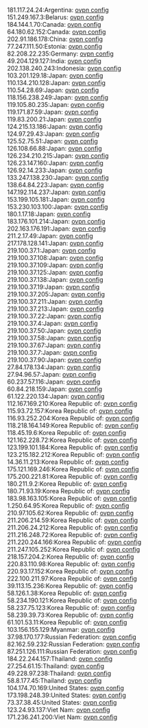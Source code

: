 181.117.24.24:Argentina: [ovpn config](vpn/181_117_24_24.ovpn)  
151.249.167.3:Belarus: [ovpn config](vpn/151_249_167_3.ovpn)  
184.144.1.70:Canada: [ovpn config](vpn/184_144_1_70.ovpn)  
64.180.62.152:Canada: [ovpn config](vpn/64_180_62_152.ovpn)  
202.91.186.178:China: [ovpn config](vpn/202_91_186_178.ovpn)  
77.247.111.50:Estonia: [ovpn config](vpn/77_247_111_50.ovpn)  
82.208.22.235:Germany: [ovpn config](vpn/82_208_22_235.ovpn)  
49.204.129.127:India: [ovpn config](vpn/49_204_129_127.ovpn)  
202.138.240.243:Indonesia: [ovpn config](vpn/202_138_240_243.ovpn)  
103.201.129.18:Japan: [ovpn config](vpn/103_201_129_18.ovpn)  
110.134.210.128:Japan: [ovpn config](vpn/110_134_210_128.ovpn)  
110.54.28.69:Japan: [ovpn config](vpn/110_54_28_69.ovpn)  
118.156.238.249:Japan: [ovpn config](vpn/118_156_238_249.ovpn)  
119.105.80.235:Japan: [ovpn config](vpn/119_105_80_235.ovpn)  
119.171.87.59:Japan: [ovpn config](vpn/119_171_87_59.ovpn)  
119.83.200.21:Japan: [ovpn config](vpn/119_83_200_21.ovpn)  
124.215.13.186:Japan: [ovpn config](vpn/124_215_13_186.ovpn)  
124.97.29.43:Japan: [ovpn config](vpn/124_97_29_43.ovpn)  
125.52.75.51:Japan: [ovpn config](vpn/125_52_75_51.ovpn)  
126.108.66.88:Japan: [ovpn config](vpn/126_108_66_88.ovpn)  
126.234.210.215:Japan: [ovpn config](vpn/126_234_210_215.ovpn)  
126.23.147.160:Japan: [ovpn config](vpn/126_23_147_160.ovpn)  
126.92.14.233:Japan: [ovpn config](vpn/126_92_14_233.ovpn)  
133.247.138.230:Japan: [ovpn config](vpn/133_247_138_230.ovpn)  
138.64.84.223:Japan: [ovpn config](vpn/138_64_84_223.ovpn)  
147.192.114.237:Japan: [ovpn config](vpn/147_192_114_237.ovpn)  
153.199.105.181:Japan: [ovpn config](vpn/153_199_105_181.ovpn)  
153.230.103.100:Japan: [ovpn config](vpn/153_230_103_100.ovpn)  
180.1.17.18:Japan: [ovpn config](vpn/180_1_17_18.ovpn)  
183.176.101.214:Japan: [ovpn config](vpn/183_176_101_214.ovpn)  
202.163.176.191:Japan: [ovpn config](vpn/202_163_176_191.ovpn)  
211.2.17.49:Japan: [ovpn config](vpn/211_2_17_49.ovpn)  
217.178.128.141:Japan: [ovpn config](vpn/217_178_128_141.ovpn)  
219.100.37.1:Japan: [ovpn config](vpn/219_100_37_1.ovpn)  
219.100.37.108:Japan: [ovpn config](vpn/219_100_37_108.ovpn)  
219.100.37.109:Japan: [ovpn config](vpn/219_100_37_109.ovpn)  
219.100.37.125:Japan: [ovpn config](vpn/219_100_37_125.ovpn)  
219.100.37.138:Japan: [ovpn config](vpn/219_100_37_138.ovpn)  
219.100.37.19:Japan: [ovpn config](vpn/219_100_37_19.ovpn)  
219.100.37.205:Japan: [ovpn config](vpn/219_100_37_205.ovpn)  
219.100.37.211:Japan: [ovpn config](vpn/219_100_37_211.ovpn)  
219.100.37.213:Japan: [ovpn config](vpn/219_100_37_213.ovpn)  
219.100.37.22:Japan: [ovpn config](vpn/219_100_37_22.ovpn)  
219.100.37.4:Japan: [ovpn config](vpn/219_100_37_4.ovpn)  
219.100.37.50:Japan: [ovpn config](vpn/219_100_37_50.ovpn)  
219.100.37.58:Japan: [ovpn config](vpn/219_100_37_58.ovpn)  
219.100.37.67:Japan: [ovpn config](vpn/219_100_37_67.ovpn)  
219.100.37.7:Japan: [ovpn config](vpn/219_100_37_7.ovpn)  
219.100.37.90:Japan: [ovpn config](vpn/219_100_37_90.ovpn)  
27.84.178.134:Japan: [ovpn config](vpn/27_84_178_134.ovpn)  
27.94.96.57:Japan: [ovpn config](vpn/27_94_96_57.ovpn)  
60.237.57.116:Japan: [ovpn config](vpn/60_237_57_116.ovpn)  
60.84.218.159:Japan: [ovpn config](vpn/60_84_218_159.ovpn)  
61.122.220.134:Japan: [ovpn config](vpn/61_122_220_134.ovpn)  
112.167.169.210:Korea Republic of: [ovpn config](vpn/112_167_169_210.ovpn)  
115.93.72.157:Korea Republic of: [ovpn config](vpn/115_93_72_157.ovpn)  
116.93.252.204:Korea Republic of: [ovpn config](vpn/116_93_252_204.ovpn)  
118.218.164.149:Korea Republic of: [ovpn config](vpn/118_218_164_149.ovpn)  
118.45.19.6:Korea Republic of: [ovpn config](vpn/118_45_19_6.ovpn)  
121.162.228.72:Korea Republic of: [ovpn config](vpn/121_162_228_72.ovpn)  
123.199.101.184:Korea Republic of: [ovpn config](vpn/123_199_101_184.ovpn)  
123.215.182.212:Korea Republic of: [ovpn config](vpn/123_215_182_212.ovpn)  
14.36.11.213:Korea Republic of: [ovpn config](vpn/14_36_11_213.ovpn)  
175.121.169.246:Korea Republic of: [ovpn config](vpn/175_121_169_246.ovpn)  
175.200.221.81:Korea Republic of: [ovpn config](vpn/175_200_221_81.ovpn)  
180.211.9.2:Korea Republic of: [ovpn config](vpn/180_211_9_2.ovpn)  
180.71.93.19:Korea Republic of: [ovpn config](vpn/180_71_93_19.ovpn)  
183.98.163.105:Korea Republic of: [ovpn config](vpn/183_98_163_105.ovpn)  
1.250.64.95:Korea Republic of: [ovpn config](vpn/1_250_64_95.ovpn)  
210.97.105.62:Korea Republic of: [ovpn config](vpn/210_97_105_62.ovpn)  
211.206.214.59:Korea Republic of: [ovpn config](vpn/211_206_214_59.ovpn)  
211.206.24.212:Korea Republic of: [ovpn config](vpn/211_206_24_212.ovpn)  
211.216.248.72:Korea Republic of: [ovpn config](vpn/211_216_248_72.ovpn)  
211.220.244.166:Korea Republic of: [ovpn config](vpn/211_220_244_166.ovpn)  
211.247.105.252:Korea Republic of: [ovpn config](vpn/211_247_105_252.ovpn)  
218.157.204.2:Korea Republic of: [ovpn config](vpn/218_157_204_2.ovpn)  
220.83.110.98:Korea Republic of: [ovpn config](vpn/220_83_110_98.ovpn)  
220.93.17.152:Korea Republic of: [ovpn config](vpn/220_93_17_152.ovpn)  
222.100.211.97:Korea Republic of: [ovpn config](vpn/222_100_211_97.ovpn)  
39.113.15.236:Korea Republic of: [ovpn config](vpn/39_113_15_236.ovpn)  
58.126.1.38:Korea Republic of: [ovpn config](vpn/58_126_1_38.ovpn)  
58.234.190.121:Korea Republic of: [ovpn config](vpn/58_234_190_121.ovpn)  
58.237.75.123:Korea Republic of: [ovpn config](vpn/58_237_75_123.ovpn)  
58.239.39.73:Korea Republic of: [ovpn config](vpn/58_239_39_73.ovpn)  
61.101.53.11:Korea Republic of: [ovpn config](vpn/61_101_53_11.ovpn)  
103.156.155.129:Myanmar: [ovpn config](vpn/103_156_155_129.ovpn)  
37.98.170.177:Russian Federation: [ovpn config](vpn/37_98_170_177.ovpn)  
82.162.59.232:Russian Federation: [ovpn config](vpn/82_162_59_232.ovpn)  
87.251.126.111:Russian Federation: [ovpn config](vpn/87_251_126_111.ovpn)  
184.22.244.157:Thailand: [ovpn config](vpn/184_22_244_157.ovpn)  
27.254.61.15:Thailand: [ovpn config](vpn/27_254_61_15.ovpn)  
49.228.97.238:Thailand: [ovpn config](vpn/49_228_97_238.ovpn)  
58.8.177.45:Thailand: [ovpn config](vpn/58_8_177_45.ovpn)  
104.174.70.169:United States: [ovpn config](vpn/104_174_70_169.ovpn)  
173.198.248.39:United States: [ovpn config](vpn/173_198_248_39.ovpn)  
73.37.38.45:United States: [ovpn config](vpn/73_37_38_45.ovpn)  
123.24.93.137:Viet Nam: [ovpn config](vpn/123_24_93_137.ovpn)  
171.236.241.200:Viet Nam: [ovpn config](vpn/171_236_241_200.ovpn)  

